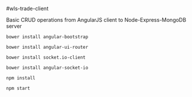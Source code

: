 #wls-trade-client

Basic CRUD operations from AngularJS client to Node-Express-MongoDB server

```
bower install angular-bootstrap
```
```
bower install angular-ui-router
```
```
bower install socket.io-client 
```
```
bower install angular-socket-io
```
```
npm install
```
```
npm start
```
